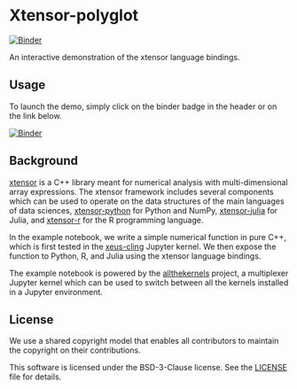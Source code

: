 # Xtensor-polyglot

[![Binder](https://mybinder.org/badge.svg)](https://mybinder.org/v2/gh/QuantStack/xtensor-polyglot/master?filepath=polyglot.ipynb)

An interactive demonstration of the xtensor language bindings.

## Usage

To launch the demo, simply click on the binder badge in the header or on the link below.

[![Binder](https://mybinder.org/static/logo.svg)](https://mybinder.org/v2/gh/QuantStack/xtensor-polyglot/master?filepath=polyglot.ipynb)

## Background

[xtensor](https://github.com/QuantStack/xtensor/) is a C++ library meant for numerical analysis with multi-dimensional array expressions. The xtensor framework includes several components which can be used to operate on the data structures of the main languages of data sciences, [xtensor-python](https://github.com/QuantStack/xtensor-python/) for Python and NumPy, [xtensor-julia](https://github.com/QuantStack/xtensor-julia/) for Julia, and [xtensor-r](https://github.com/QuantStack/xtensor-r/) for the R programming language.

In the example notebook, we write a simple numerical function in pure C++, which is first tested in the [xeus-cling](https://github.com/QuantStack/xeus-cling) Jupyter kernel. We then expose the function to Python, R, and Julia using the xtensor language bindings.

The example notebook is powered by the [allthekernels](https://github.com/minrk/allthekernels) project, a multiplexer Jupyter kernel which can be used to switch between all the kernels installed in a Jupyter environment.

## License

We use a shared copyright model that enables all contributors to maintain the
copyright on their contributions.

This software is licensed under the BSD-3-Clause license. See the
[LICENSE](LICENSE) file for details.
